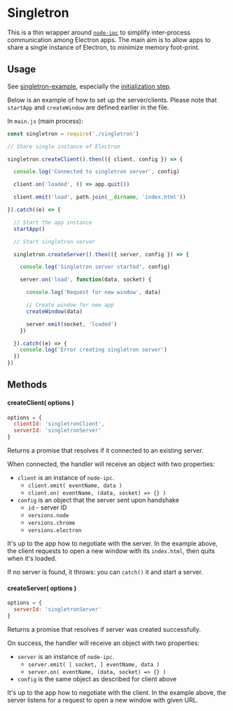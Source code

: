 
# Singletron

This is a thin wrapper around [`node-ipc`](https://github.com/RIAEvangelist/node-ipc) to simplify inter-process communication among Electron apps. The main aim is to allow apps to share a single instance of Electron, to minimize memory foot-print.

## Usage

See [singletron-example](https://github.com/eliot-akira/singletron-example), especially the [initialization step](https://github.com/eliot-akira/singletron-example/blob/master/main.js#L62).

Below is an example of how to set up the server/clients. Please note that `startApp` and `createWindow` are defined earlier in the file.

In `main.js` (main process):

```js
const singletron = require('./singletron')

// Share single instance of Electron

singletron.createClient().then(({ client, config }) => {

  console.log('Connected to singletron server', config)

  client.on('loaded', () => app.quit())

  client.emit('load', path.join(__dirname, 'index.html'))

}).catch((e) => {

  // Start the app instance
  startApp()

  // Start singletron server

  singletron.createServer().then(({ server, config }) => {

    console.log('Singletron server started', config)

    server.on('load', function(data, socket) {

      console.log('Request for new window', data)

      // Create window for new app
      createWindow(data)

      server.emit(socket, 'loaded')
    })

  }).catch((e) => {
    console.log('Error creating singletron server')
  })
})
```

## Methods

#### createClient( options )

```js
options = {
  clientId: 'singletronClient',
  serverId: 'singletronServer'
}
```

Returns a promise that resolves if it connected to an existing server.

When connected, the handler will receive an object with two properties:

- `client` is an instance of `node-ipc`.
  - `client.emit( eventName, data )`
  - `client.on( eventName, (data, socket) => {} )`
- `config` is an object that the server sent upon handshake
  - `id` - server ID
  - `versions.node`
  - `versions.chrome`
  - `versions.electron`

It's up to the app how to negotiate with the server. In the example above, the client requests to open a new window with its `index.html`, then quits when it's loaded.

If no server is found, it throws: you can `catch()` it and start a server.

#### createServer( options )

```js
options = {
  serverId: 'singletronServer'
}
```

Returns a promise that resolves if server was created successfully.

On success, the handler will receive an object with two properties:

- `server` is an instance of `node-ipc`.
  - `server.emit( [ socket, ] eventName, data )`
  - `server.on( eventName, (data, socket) => {} )`
- `config` is the same object as described for client above

It's up to the app how to negotiate with the client. In the example above, the server listens for a request to open a new window with given URL.
